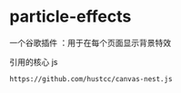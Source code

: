 # particle-effects

一个谷歌插件 ：用于在每个页面显示背景特效

引用的核心 js

```
https://github.com/hustcc/canvas-nest.js
```

